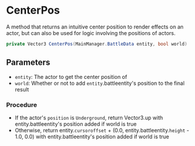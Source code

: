 # CenterPos
A method that returns an intuitive center position to render effects on an actor, but can also be used for logic involving the positions of actors.

```cs
private Vector3 CenterPos(MainManager.BattleData entity, bool world)
```

## Parameters

- `entity`: The actor to get the center position of
- `world`: Whether or not to add `entity`.battleentity's position to the final result

### Procedure

- If the actor's `position` is `Underground`, return Vector3.up with entity.battleentity's position added if world is true
- Otherwise, return entity.`cursoroffset` + (0.0, entity.battleentity.`height` - 1.0, 0.0) with entity.battleentity's position added if world is true